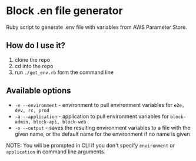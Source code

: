 # Block .en file generator

Ruby script to generate .env file with variables from AWS Parameter Store.

## How do I use it?

1. clone the repo
2. cd into the repo
3. run `./get_env.rb` form the command line

## Available options

- `-e --environment` - environment to pull environment variables for `e2e, dev, rc, prod`
- `-a --application` - application to pull environment variables for `block-admin, block-api, block-web`
- `-o --output` - saves the resulting environment variables to a file with the given name, or the default name for the environment if no name is given

NOTE: You will be prompted in CLI if you don't specify `environment` or `application` in command line arguments.
